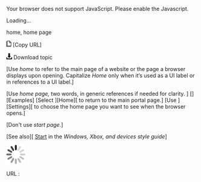 Your browser does not support JavaScript. Please enable the Javascript.

Loading...

home, home page

![Copy URL](home-home-page_files/Copy.png) [Copy URL]

![Download](home-home-page_files/Download.png)
Download topic

[Use *home* to refer to the main page of a website or the page a browser displays upon opening. Capitalize *Home* only when it’s used as a UI label or in references to a UI label.]

[Use *home page,* two words, in generic references if needed for clarity. ]
[][Examples]
[Select ][Home][ to return to the main portal page.]
[Use ][Settings][ to choose the home page you want to see when the browser opens.]

[Don't use *start page.*]

[See also][ [Start](https://worldready.cloudapp.net/Styleguide/Read?id=2547&topicid=16747) in the *Windows, Xbox, and devices style guide*]

![In progress](home-home-page_files/activity-large.gif)

URL :


